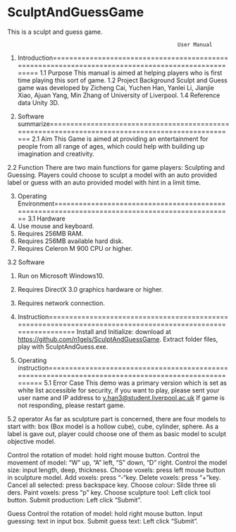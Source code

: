 # SculptAndGuessGame
This is a sculpt and guess game.


                                                          User Manual
1.	Introduction===================================================================================================
1.1 Purpose
This manual is aimed at helping players who is first time playing this sort of game.
1.2 Project Background
Sculpt and Guess game was developed by Zicheng Cai, Yuchen Han, Yanlei Li, Jianjie Xiao, Ajuan Yang, Min Zhang of University of Liverpool. 
1.4 Reference data
Unity 3D.

2. Software summarize==================================================================================================
2.1 Aim
This Game is aimed at providing an entertainment for people from all range of ages, which could help with building up imagination and creativity.

2.2 Function
There are two main functions for game players: Sculpting and Guessing. Players could choose to sculpt a model with an auto provided label or guess with an auto provided model with hint in a limit time.

3. Operating Environment===============================================================================================
3.1 Hardware
1. Use mouse and keyboard.
2. Requires 256MB RAM.
3. Requires 256MB available hard disk.
4. Requires Celeron M 900 CPU or higher.

3.2 Software
1. Run on Microsoft Windows10.
2. Requires DirectX 3.0 graphics hardware or higher.
3. Requires network connection.

4. Instruction=============================================================================================================
Install and Initialize: download at https://github.com/n1gels/SculptAndGuessGame. Extract folder files, play with SculptAndGuess.exe.

5. Operating instruction=====================================================================================================
5.1 Error Case
	This demo was a primary version which is set as white list accessible for security, if you want to play, please sent your user name and IP address to y.han3@student.liverpool.ac.uk
If game is not responding, please restart game.

5.2 operator
As far as sculpture part is concerned, there are four models to start with: box (Box model is a hollow cube), cube, cylinder, sphere. As a label is gave out, player could choose one of them as basic model to sculpt objective model. 

Control the rotation of model: hold right mouse button.
Control the movement of model: “W” up, “A” left, “S” down, “D” right.
Control the model size: input length, deep, thickness.
Choose voxels: press left mouse button in sculpture model.
Add voxels: press “-“key.
Delete voxels: press “+”key.
Cancel all selected: press backspace key.
Choose colour: Slide three sli ders.
Paint voxels: press “p” key.
Choose sculpture tool: Left click tool button.
Submit production: Left click “Submit”.

Guess
Control the rotation of model: hold right mouse button.
Input guessing: text in input box. 
Submit guess text: Left click “Submit”.

